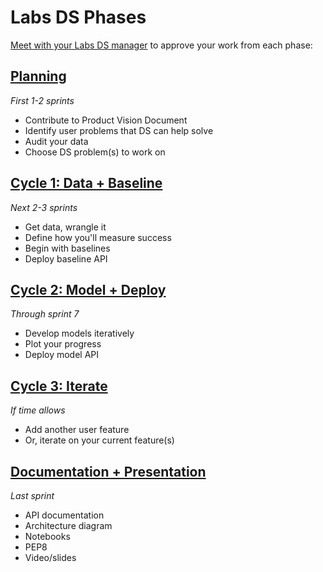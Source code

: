 # Labs DS Phases

[Meet with your Labs DS manager](https://calendly.com/ryan-herr) to approve your work from each phase:

## [Planning](planning.md)
_First 1-2 sprints_

- Contribute to Product Vision Document
- Identify user problems that DS can help solve
- Audit your data
- Choose DS problem(s) to work on

## [Cycle 1: Data + Baseline](cycle1.md)
_Next 2-3 sprints_

- Get data, wrangle it
- Define how you'll measure success
- Begin with baselines
- Deploy baseline API

## [Cycle 2: Model + Deploy](cycle2.md)
_Through sprint 7_

- Develop models iteratively
- Plot your progress
- Deploy model API

## [Cycle 3: Iterate](cycle3.md)
_If time allows_

- Add another user feature
- Or, iterate on your current feature(s) 

## [Documentation + Presentation](documentation.md)
_Last sprint_

- API documentation
- Architecture diagram
- Notebooks
- PEP8
- Video/slides
